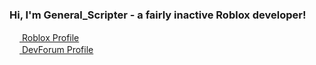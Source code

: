 ### Hi, I'm General_Scripter - a fairly inactive Roblox developer!

[<img src="https://uxwing.com/wp-content/themes/uxwing/download/10-brands-and-social-media/roblox.png" width="16"/> Roblox Profile](https://www.roblox.com/users/157510912/profile)
<br>
[<img src="https://doy2mn9upadnk.cloudfront.net/uploads/default/original/3X/9/4/947164a4774c8d55ef04dac214aefba7a1e41fc0.png" width="16"/> DevForum Profile](https://devforum.roblox.com/u/General_Scripter)
